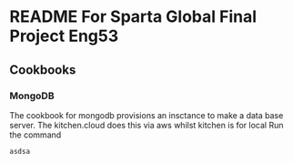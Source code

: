 # README For Sparta Global Final Project Eng53
## Cookbooks
### MongoDB
The cookbook for mongodb provisions an insctance to make a data base server. The kitchen.cloud does this via aws whilst kitchen is for local
Run the command

````
asdsa
````
